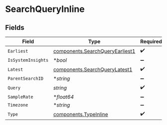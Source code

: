 # SearchQueryInline


## Fields

| Field                                                                              | Type                                                                               | Required                                                                           | Description                                                                        |
| ---------------------------------------------------------------------------------- | ---------------------------------------------------------------------------------- | ---------------------------------------------------------------------------------- | ---------------------------------------------------------------------------------- |
| `Earliest`                                                                         | [components.SearchQueryEarliest1](../../models/components/searchqueryearliest1.md) | :heavy_check_mark:                                                                 | N/A                                                                                |
| `IsSystemInsights`                                                                 | **bool*                                                                            | :heavy_minus_sign:                                                                 | N/A                                                                                |
| `Latest`                                                                           | [components.SearchQueryLatest1](../../models/components/searchquerylatest1.md)     | :heavy_check_mark:                                                                 | N/A                                                                                |
| `ParentSearchID`                                                                   | **string*                                                                          | :heavy_minus_sign:                                                                 | N/A                                                                                |
| `Query`                                                                            | *string*                                                                           | :heavy_check_mark:                                                                 | N/A                                                                                |
| `SampleRate`                                                                       | **float64*                                                                         | :heavy_minus_sign:                                                                 | N/A                                                                                |
| `Timezone`                                                                         | **string*                                                                          | :heavy_minus_sign:                                                                 | N/A                                                                                |
| `Type`                                                                             | [components.TypeInline](../../models/components/typeinline.md)                     | :heavy_check_mark:                                                                 | N/A                                                                                |